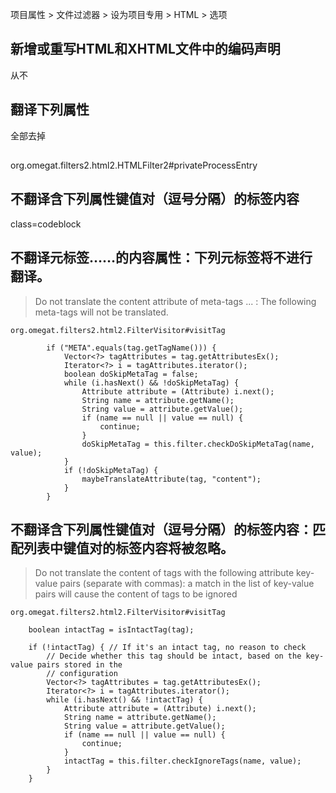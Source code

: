 项目属性 > 文件过滤器 > 设为项目专用 > HTML > 选项

## 新增或重写HTML和XHTML文件中的编码声明
从不

## 翻译下列属性
全部去掉


## 
org.omegat.filters2.html2.HTMLFilter2#privateProcessEntry
## 不翻译含下列属性键值对（逗号分隔）的标签内容
class=codeblock



## 不翻译元标签……的内容属性：下列元标签将不进行翻译。
> Do not translate the content attribute of meta-tags ... : The following meta-tags will not be translated.

    org.omegat.filters2.html2.FilterVisitor#visitTag
    
            if ("META".equals(tag.getTagName())) {
                Vector<?> tagAttributes = tag.getAttributesEx();
                Iterator<?> i = tagAttributes.iterator();
                boolean doSkipMetaTag = false;
                while (i.hasNext() && !doSkipMetaTag) {
                    Attribute attribute = (Attribute) i.next();
                    String name = attribute.getName();
                    String value = attribute.getValue();
                    if (name == null || value == null) {
                        continue;
                    }
                    doSkipMetaTag = this.filter.checkDoSkipMetaTag(name, value);
                }
                if (!doSkipMetaTag) {
                    maybeTranslateAttribute(tag, "content");
                }
            }
            
## 不翻译含下列属性键值对（逗号分隔）的标签内容：匹配列表中键值对的标签内容将被忽略。
> Do not translate the content of tags with the following attribute key-value pairs (separate with commas): a match in the list of key-value pairs will cause the content of tags to be ignored

    org.omegat.filters2.html2.FilterVisitor#visitTag
    
        boolean intactTag = isIntactTag(tag);

        if (!intactTag) { // If it's an intact tag, no reason to check
            // Decide whether this tag should be intact, based on the key-value pairs stored in the
            // configuration
            Vector<?> tagAttributes = tag.getAttributesEx();
            Iterator<?> i = tagAttributes.iterator();
            while (i.hasNext() && !intactTag) {
                Attribute attribute = (Attribute) i.next();
                String name = attribute.getName();
                String value = attribute.getValue();
                if (name == null || value == null) {
                    continue;
                }
                intactTag = this.filter.checkIgnoreTags(name, value);
            }
        }